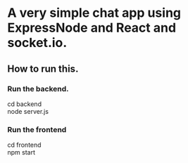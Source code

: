 # A very simple chat app using ExpressNode and React and socket.io.

## How to run this.
### Run the backend.
  cd backend  
  node server.js  
### Run the frontend
  cd frontend  
  npm start  


